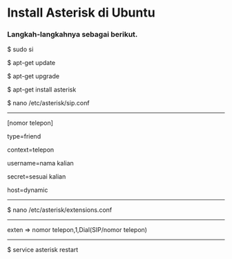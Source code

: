 # Install Asterisk di Ubuntu
### Langkah-langkahnya sebagai berikut.

<p>$ sudo si</p>
<p>$ apt-get update</p>
<p>$ apt-get upgrade</p>
<p>$ apt-get install asterisk</p>
<p>$ nano /etc/asterisk/sip.conf</p><hr>
<p>[nomor telepon]</p>
<p>type=friend</p>
<p>context=telepon</p>
<p>username=nama kalian</p>
<p>secret=sesuai kalian</p>
<p>host=dynamic</p><hr>
<p>$ nano /etc/asterisk/extensions.conf</p><hr>
<p>exten => nomor telepon,1,Dial(SIP/nomor telepon)</p><hr>
<p>$ service asterisk restart</p>




